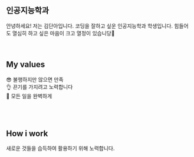 ## 인공지능학과
안녕하세요! 저는 김단아입니다. 코딩을 잘하고 싶운 인공지능학과 학생입니다. 힘들어도 열심히 하고 싶은 마음이 크고 열정이 있습니당🥰
<br />
<br />
<br />
## My values
😎 불행하지만 않으면 만족<br />
👌 끈기를 가지려고 노력합니다<br />
🦻 모든 일을 완벽하게 <br />
<br />
<br />
<br />
## How i work
새로운 것들을 습득하여 활용하기 위해 노력합니다. 
<br />
<br />
<br />
<div style="display:flex;gap:30px;flex-wrap:wrap;">
  <img src="https://img.shields.io/badge/iOS-000000?style=for-the-
</div>
<br />
<br />
<br />

Copyright ⓒ startupcode yaro

